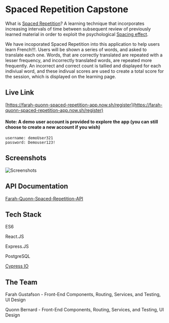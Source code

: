 # Spaced Repetition Capstone
What is [Spaced Repetition](https://en.wikipedia.org/wiki/Spaced_repetition)?
A learning technique that incorporates increasing intervals of time between subsequent review of previously learned material in order to exploit the psychological [Spacing effect](https://en.wikipedia.org/wiki/Spacing_effect).

We have incoporated Spaced Repetition into this application to help users learn French!!!. Users will be shown a series of words, and asked to translate each one. Words, that are correctly translated are repeated with a lesser frequency, and incorrectly translated words, are repeated more frequently. An incorrect and correct count is tallied and displayed for each indiviual word, and these indivual scores are used to create a total score for the session, which is displayed on the learning page.

## Live Link
[https://farah-quonn-spaced-repetition-app.now.sh/register](https://farah-quonn-spaced-repetition-app.now.sh/register)
#### Note: A demo user account is provided to explore the app (you can still choose to create a new account if you wish)
    username: demoUser321
    password: Demouser123!

## Screenshots
![Screenshots](https://i.imgur.com/tWC2GNo.png)
## API Documentation

[Farah-Quonn-Spaced-Repetition-API](https://github.com/thinkful-ei-bee/Farah-Quonn-Spaced-Repetition-Api)

## Tech Stack
ES6

React.JS

Express.JS

PostgreSQL

[Cypress IO](https://docs.cypress.io)

## The Team
Farah Gustafson - Front-End Components, Routing, Services, and Testing, UI Design

Quonn Bernard - Front-End Components, Routing, Services, and Testing, UI Design

